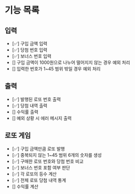 # 기능 목록

## 입력
+ [✅] 구입 금액 입력
+ [✅] 당첨 번호 입력
+ [✅] 보너스 번호 입력
+ [] 구입 금액이 1000원으로 나누어 떨어지지 않는 경우 예외 처리
+ [] 입력한 번호가 1~45 범위 밖일 경우 예외 처리

## 출력
+ [✅] 발행된 로또 번호 출력
+ [✅] 당첨 내역 출력
+ [] 수익률 출력
+ [] 예외 상황 시 에러 메시지 출력

## 로또 게임
+ [✅] 구입 금액만큼 로또 발행
+ [✅] 중복되지 않는 1~45 범위 6개의 숫자를 생성
+ [✅] 구매한 로또 번호와 당첨 번호 비교
+ [✅] 보너스 번호 포함 여부 판단
+ [✅] 각 로또의 등수 계산
+ [✅] 전체 로또 당첨 내역 통계
+ [] 수익률 계산